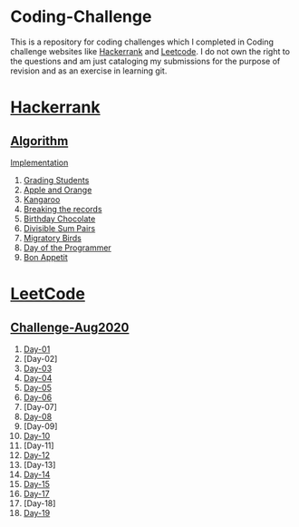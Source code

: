 # Coding-Challenge
This is a repository for coding challenges which I completed in Coding challenge websites like [Hackerrank](https://www.hackerrank.com/ "Hackerrank") and [Leetcode](https://leetcode.com/ "Leetcode"). I do not own the right to the questions and am just cataloging my submissions for the purpose of revision and as an exercise in learning git.

# [Hackerrank](https://github.com/sathish-kum/Coding-Challenge/tree/master/Hackerrank)
## [Algorithm](https://github.com/sathish-kum/Coding-Challenge/tree/master/Hackerrank/Algorithm)
  [Implementation](https://github.com/sathish-kum/Coding-Challenge/tree/master/Hackerrank/Algorithm/Implementation)
   1. [Grading Students](https://github.com/sathish-kum/Coding-Challenge/tree/master/Hackerrank/Algorithm/Implementation/Grading%20Students)
   2. [Apple and Orange](https://github.com/sathish-kum/Coding-Challenge/tree/master/Hackerrank/Algorithm/Implementation/Apple%20and%20Orange)
   3. [Kangaroo](https://github.com/sathish-kum/Coding-Challenge/tree/master/Hackerrank/Algorithm/Implementation/Kangaroo)
   4. [Breaking the records](https://github.com/sathish-kum/Coding-Challenge/tree/master/Hackerrank/Algorithm/Implementation/Breaking%20the%20records)
   5. [Birthday Chocolate](https://github.com/sathish-kum/Coding-Challenge/tree/master/Hackerrank/Algorithm/Implementation/Birthday%20Chocolate)
   6. [Divisible Sum Pairs](https://github.com/sathish-kum/Coding-Challenge/tree/master/Hackerrank/Algorithm/Implementation/Divisible%20Sum%20Pairs)
   7. [Migratory Birds](https://github.com/sathish-kum/Coding-Challenge/tree/master/Hackerrank/Algorithm/Implementation/Migratory%20Birds)
   8. [Day of the Programmer](https://github.com/sathish-kum/Coding-Challenge/tree/master/Hackerrank/Algorithm/Implementation/Day%20of%20the%20Programmer)
   9. [Bon Appetit](https://github.com/sathish-kum/Coding-Challenge/tree/master/Hackerrank/Algorithm/Implementation/Bon%20Appetit)

# [LeetCode](https://github.com/sathish-kum/Coding-Challenge/tree/master/LeetCode)
## [Challenge-Aug2020](https://github.com/sathish-kum/Coding-Challenge/tree/master/LeetCode/Challenge-Aug2020)
   1. [Day-01](https://github.com/sathish-kum/Coding-Challenge/tree/master/LeetCode/Challenge-Aug2020/Day%20-%2001)
   2. [Day-02]
   3. [Day-03](https://github.com/sathish-kum/Coding-Challenge/tree/master/LeetCode/Challenge-Aug2020/Day-03)
   4. [Day-04](https://github.com/sathish-kum/Coding-Challenge/tree/master/LeetCode/Challenge-Aug2020/Day-04)
   5. [Day-05](https://github.com/sathish-kum/Coding-Challenge/tree/master/LeetCode/Challenge-Aug2020/Day-05)
   6. [Day-06](https://github.com/sathish-kum/Coding-Challenge/tree/master/LeetCode/Challenge-Aug2020/Day-06)
   7. [Day-07]
   8. [Day-08](https://github.com/sathish-kum/Coding-Challenge/tree/master/LeetCode/Challenge-Aug2020/Day-08)
   9. [Day-09]
   10. [Day-10](https://github.com/sathish-kum/Coding-Challenge/tree/master/LeetCode/Challenge-Aug2020/Day-10)
   11. [Day-11]
   12. [Day-12](https://github.com/sathish-kum/Coding-Challenge/tree/master/LeetCode/Challenge-Aug2020/Day-12)
   13. [Day-13]
   14. [Day-14](https://github.com/sathish-kum/Coding-Challenge/tree/master/LeetCode/Challenge-Aug2020/Day-14)
   15. [Day-15](https://github.com/sathish-kum/Coding-Challenge/tree/master/LeetCode/Challenge-Aug2020/Day-15)
   17. [Day-17](https://github.com/sathish-kum/Coding-Challenge/tree/master/LeetCode/Challenge-Aug2020/Day-17)
   18. [Day-18]
   19. [Day-19](https://github.com/sathish-kum/Coding-Challenge/tree/master/LeetCode/Challenge-Aug2020/Day-19)

   
